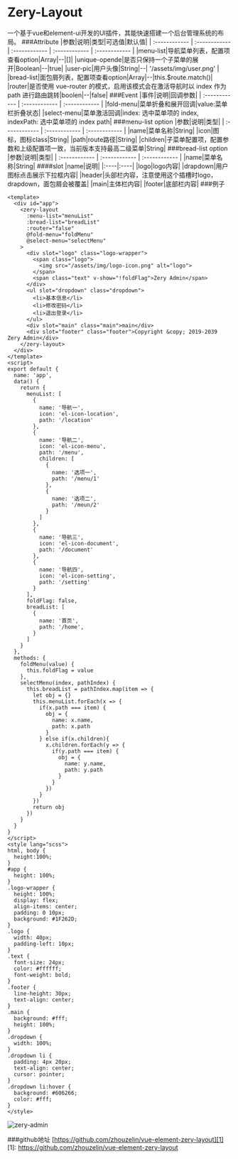 # Zery-Layout
一个基于vue和element-ui开发的UI插件，其能快速搭建一个后台管理系统的布局。
###Attribute
|参数|说明|类型|可选值|默认值|
| :------------ | :------------ | :------------ | :------------ | :------------ |
|menu-list|导航菜单列表，配置项查看option|Array|--|[]|
|unique-opende|是否只保持一个子菜单的展开|Boolean|--|true|
|user-pic|用户头像|String|--| '/assets/img/user.png'  |
|bread-list|面包屑列表，配置项查看option|Array|--|this.$route.match()|
|router|是否使用 vue-router 的模式，启用该模式会在激活导航时以 index 作为 path 进行路由跳转|boolen|--|false|
###Event
|事件|说明|回调参数|
| :------------ | :------------ | :------------ |
|fold-menu|菜单折叠和展开回调|value:菜单栏折叠状态|
|select-menu|菜单激活回调|index: 选中菜单项的 index, indexPath: 选中菜单项的 index path|
###menu-list option
|参数|说明|类型|
| :------------ | :------------ | :------------ |
|name|菜单名称|String|
|icon|图标，图标class|String|
|path|route路径|String|
|children|子菜单配置项，配置参数和上级配置项一致，当前版本支持最高二级菜单|String|
###bread-list option
|参数|说明|类型|
| :------------ | :------------ | :------------ |
|name|菜单名称|String|
####slot
|name|说明|
|:----|:----|
|logo|logo内容|
|drapdown|用户图标点击展示下拉框内容|
|header|头部栏内容，注意使用这个插槽时logo，drapdown，面包屑会被覆盖|
|main|主体栏内容|
|footer|底部栏内容|
###例子
`````
<template>
  <div id="app">
    <zery-layout
      :menu-list="menuList"
      :bread-list="breadList"
      :router="false"
      @fold-menu="foldMenu"
      @select-menu="selectMenu"
    >
      <div slot="logo" class="logo-wrapper">
        <span class="logo">
          <img src="/assets/img/logo-icon.png" alt="logo">
        </span>
        <span class="text" v-show="!foldFlag">Zery Admin</span>
      </div>
      <ul slot="dropdown" class="dropdown">
        <li>基本信息</li>
        <li>修改密码</li>
        <li>退出登录</li>
      </ul>
      <div slot="main" class="main">main</div>
      <div slot="footer" class="footer">Copyright &copy; 2019-2039 Zery Admin</div>
    </zery-layout>
  </div>
</template>
<script>
export default {
  name: 'app',
  data() {
    return {
      menuList: [
        {
          name: '导航一',
          icon: 'el-icon-location',
          path: '/location'
        },
        {
          name: '导航二',
          icon: 'el-icon-menu',
          path: '/menu',
          children: [
            {
              name: '选项一',
              path: '/menu/1'
            },
            {
              name: '选项二',
              path: '/meun/2'
            }
          ]
        },
        {
          name: '导航三',
          icon: 'el-icon-document',
          path: '/document'
        },
        {
          name: '导航四',
          icon: 'el-icon-setting',
          path: '/setting'
        }
      ],
      foldFlag: false,
      breadList: [
        {
          name: '首页',
          path: '/home',
        }
      ]
    }
  },
  methods: {
    foldMenu(value) {
      this.foldFlag = value
    },
    selectMenu(index, pathIndex) {
      this.breadList = pathIndex.map(item => {
        let obj = {}
        this.menuList.forEach(x => {
          if(x.path === item) {
            obj = {
              name: x.name,
              path: x.path
            }
          } else if(x.children){
            x.children.forEach(y => {
              if(y.path === item) {
                obj = {
                  name: y.name,
                  path: y.path
                }
              }
            })
          }
        })
        return obj
      })
    }
  }
}
</script>
<style lang="scss">
html, body {
  height:100%;
}
#app {
  height: 100%;
}
.logo-wrapper {
  height: 100%;
  display: flex;
  align-items: center;
  padding: 0 10px;
  background: #1F262D;
}
.logo {
  width: 40px;
  padding-left: 10px;
}
.text {
  font-size: 24px;
  color: #ffffff;
  font-weight: bold;
}
.footer {
  line-height: 30px;
  text-align: center;
}
.main {
  background: #fff;
  height: 100%;
}
.dropdown {
  width: 100%;
}
.dropdown li {
  padding: 4px 20px;
  text-align: center;
  cursor: pointer;
}
.dropdown li:hover {
  background: #606266;
  color: #fff;
}
</style>
`````
![zery-admin]("https://raw.githubusercontent.com/zhouzelin/vue-element-zery-layout/master/public/assets/img/zery-admin.png")

###github地址
[https://github.com/zhouzelin/vue-element-zery-layout][1]
[1]: https://github.com/zhouzelin/vue-element-zery-layout